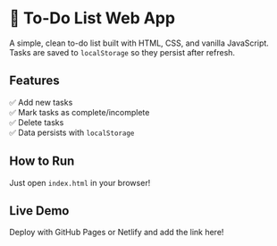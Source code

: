 # 📝 To-Do List Web App

A simple, clean to-do list built with HTML, CSS, and vanilla JavaScript. Tasks are saved to `localStorage` so they persist after refresh.

## Features
✅ Add new tasks  
✅ Mark tasks as complete/incomplete  
✅ Delete tasks  
✅ Data persists with `localStorage`

## How to Run

Just open `index.html` in your browser!

## Live Demo

Deploy with GitHub Pages or Netlify and add the link here!
